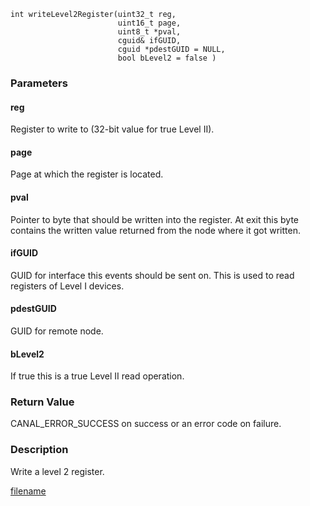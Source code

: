 

```clike
int writeLevel2Register(uint32_t reg,
                        uint16_t page,
                        uint8_t *pval,
                        cguid& ifGUID,
                        cguid *pdestGUID = NULL,
                        bool bLevel2 = false )
```

### Parameters

#### reg
Register to write to (32-bit value for true Level II).

#### page
Page at which the register is located.

#### pval
Pointer to byte that should be written into the register. At exit this byte contains the written value returned from the node where it got written.

#### ifGUID
GUID for interface this events should be sent on. This is used to read registers of Level I devices.

#### pdestGUID
GUID for remote node.

#### bLevel2
If true this is a true Level II read operation.

### Return Value
CANAL_ERROR_SUCCESS on success or an error code on failure. 

### Description
Write a level 2 register.



[filename](./bottom_copyright.md ':include')